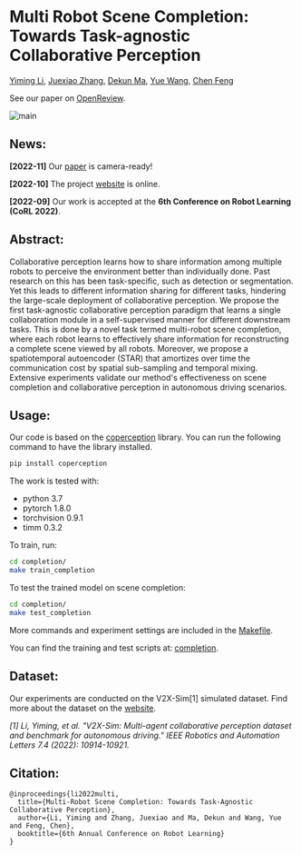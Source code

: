 # Multi Robot Scene Completion: Towards Task-agnostic Collaborative Perception

[Yiming Li](https://roboticsyimingli.github.io), [Juexiao Zhang](https://juexzz.github.io), [Dekun Ma](https://dekun.me), [Yue Wang](https://yuewang.xyz), [Chen Feng](https://scholar.google.com/citations?user=YeG8ZM0AAAAJ&hl=en)

See our paper on [OpenReview](https://openreview.net/forum?id=hW0tcXOJas2).

![main](https://github.com/coperception/star/raw/gh-pages/static/images/main.jpg)

## News:

**[2022-11]** Our [paper](https://openreview.net/forum?id=hW0tcXOJas2) is camera-ready!

**[2022-10]** The project [website](https://coperception.github.io/star/) is online.

**[2022-09]** Our work is accepted at the **6th Conference on Robot Learning (CoRL 2022)**.

## Abstract:

Collaborative perception learns how to share information among multiple robots to perceive the environment better than individually done. Past research on this has been task-specific, such as detection or segmentation. Yet this leads to different information sharing for different tasks, hindering the large-scale deployment of collaborative perception. We propose the first task-agnostic collaborative perception paradigm that learns a single collaboration module in a self-supervised manner for different downstream tasks. This is done by a novel task termed multi-robot scene completion, where each robot learns to effectively share information for reconstructing a complete scene viewed by all robots. Moreover, we propose a spatiotemporal autoencoder (STAR) that amortizes over time the communication cost by spatial sub-sampling and temporal mixing. Extensive experiments validate our method's effectiveness on scene completion and collaborative perception in autonomous driving scenarios.

## Usage:

Our code is based on the [coperception](https://coperception.readthedocs.io/en/latest/) library. You can run the following command to have the library installed.

```bash
pip install coperception
```

The work is tested with:

* python 3.7
* pytorch 1.8.0
* torchvision 0.9.1
* timm 0.3.2

To train, run:

```bash
cd completion/
make train_completion
```

To test the trained model on scene completion:

```bash
cd completion/
make test_completion
```

More commands and experiment settings are included in the [Makefile](https://github.com/coperception/star/raw/main/completion/Makefile).

You can find the training and test scripts at: [completion](https://github.com/coperception/star/raw/main/completion/).

## Dataset:

Our experiments are conducted on the V2X-Sim[1] simulated dataset. Find more about the dataset on the [website](https://ai4ce.github.io/V2X-Sim/).

*[1] Li, Yiming, et al. "V2X-Sim: Multi-agent collaborative perception dataset and benchmark for autonomous driving." IEEE Robotics and Automation Letters 7.4 (2022): 10914-10921.*

## Citation:

```
@inproceedings{li2022multi,
  title={Multi-Robot Scene Completion: Towards Task-Agnostic Collaborative Perception},
  author={Li, Yiming and Zhang, Juexiao and Ma, Dekun and Wang, Yue and Feng, Chen},
  booktitle={6th Annual Conference on Robot Learning}
}
```
